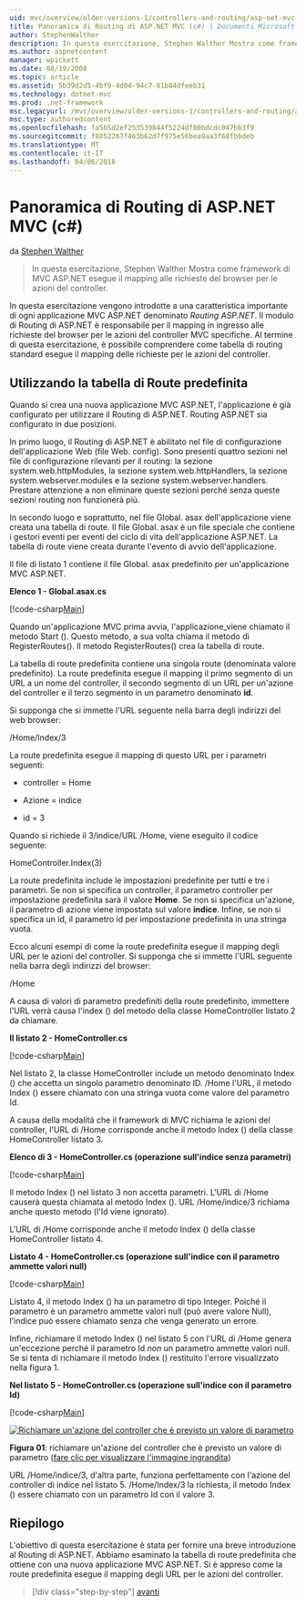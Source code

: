 ```yaml
---
uid: mvc/overview/older-versions-1/controllers-and-routing/asp-net-mvc-routing-overview-cs
title: Panoramica di Routing di ASP.NET MVC (c#) | Documenti Microsoft
author: StephenWalther
description: In questa esercitazione, Stephen Walther Mostra come framework di MVC ASP.NET esegue il mapping alle richieste del browser per le azioni del controller.
ms.author: aspnetcontent
manager: wpickett
ms.date: 08/19/2008
ms.topic: article
ms.assetid: 5b39d2d5-4bf9-4d04-94c7-81b84dfeeb31
ms.technology: dotnet-mvc
ms.prod: .net-framework
msc.legacyurl: /mvc/overview/older-versions-1/controllers-and-routing/asp-net-mvc-routing-overview-cs
msc.type: authoredcontent
ms.openlocfilehash: fa565d2ef253539844f5224df00bdcdc047bb3f9
ms.sourcegitcommit: f8852267f463b62d7f975e56bea9aa3f68fbbdeb
ms.translationtype: MT
ms.contentlocale: it-IT
ms.lasthandoff: 04/06/2018
---
```

<a name="aspnet-mvc-routing-overview-c"></a>Panoramica di Routing di ASP.NET MVC (c#)
====================
da [Stephen Walther](https://github.com/StephenWalther)

> In questa esercitazione, Stephen Walther Mostra come framework di MVC ASP.NET esegue il mapping alle richieste del browser per le azioni del controller.


In questa esercitazione vengono introdotte a una caratteristica importante di ogni applicazione MVC ASP.NET denominato *Routing ASP.NET*. Il modulo di Routing di ASP.NET è responsabile per il mapping in ingresso alle richieste del browser per le azioni del controller MVC specifiche. Al termine di questa esercitazione, è possibile comprendere come tabella di routing standard esegue il mapping delle richieste per le azioni del controller.

## <a name="using-the-default-route-table"></a>Utilizzando la tabella di Route predefinita

Quando si crea una nuova applicazione MVC ASP.NET, l'applicazione è già configurato per utilizzare il Routing di ASP.NET. Routing ASP.NET sia configurato in due posizioni.

In primo luogo, il Routing di ASP.NET è abilitato nel file di configurazione dell'applicazione Web (file Web. config). Sono presenti quattro sezioni nel file di configurazione rilevanti per il routing: la sezione system.web.httpModules, la sezione system.web.httpHandlers, la sezione system.webserver.modules e la sezione system.webserver.handlers. Prestare attenzione a non eliminare queste sezioni perché senza queste sezioni routing non funzionerà più.

In secondo luogo e soprattutto, nel file Global. asax dell'applicazione viene creata una tabella di route. Il file Global. asax è un file speciale che contiene i gestori eventi per eventi del ciclo di vita dell'applicazione ASP.NET. La tabella di route viene creata durante l'evento di avvio dell'applicazione.

Il file di listato 1 contiene il file Global. asax predefinito per un'applicazione MVC ASP.NET.

**Elenco 1 - Global.asax.cs**

[!code-csharp[Main](asp-net-mvc-routing-overview-cs/samples/sample1.cs)]

Quando un'applicazione MVC prima avvia, l'applicazione\_viene chiamato il metodo Start (). Questo metodo, a sua volta chiama il metodo di RegisterRoutes(). Il metodo RegisterRoutes() crea la tabella di route.

La tabella di route predefinita contiene una singola route (denominata valore predefinito). La route predefinita esegue il mapping il primo segmento di un URL a un nome del controller, il secondo segmento di un URL per un'azione del controller e il terzo segmento in un parametro denominato **id**.

Si supponga che si immette l'URL seguente nella barra degli indirizzi del web browser:

/Home/Index/3

La route predefinita esegue il mapping di questo URL per i parametri seguenti:

- controller = Home

- Azione = indice

- id = 3

Quando si richiede il 3/indice/URL /Home, viene eseguito il codice seguente:

HomeController.Index(3)

La route predefinita include le impostazioni predefinite per tutti e tre i parametri. Se non si specifica un controller, il parametro controller per impostazione predefinita sarà il valore **Home**. Se non si specifica un'azione, il parametro di azione viene impostata sul valore **indice**. Infine, se non si specifica un id, il parametro id per impostazione predefinita in una stringa vuota.

Ecco alcuni esempi di come la route predefinita esegue il mapping degli URL per le azioni del controller. Si supponga che si immette l'URL seguente nella barra degli indirizzi del browser:

/Home

A causa di valori di parametro predefiniti della route predefinito, immettere l'URL verrà causa l'index () del metodo della classe HomeController listato 2 da chiamare.

**Il listato 2 - HomeController.cs**

[!code-csharp[Main](asp-net-mvc-routing-overview-cs/samples/sample2.cs)]

Nel listato 2, la classe HomeController include un metodo denominato Index () che accetta un singolo parametro denominato ID. /Home l'URL, il metodo Index () essere chiamato con una stringa vuota come valore del parametro Id.

A causa della modalità che il framework di MVC richiama le azioni del controller, l'URL di /Home corrisponde anche il metodo Index () della classe HomeController listato 3.

**Elenco di 3 - HomeController.cs (operazione sull'indice senza parametri)**

[!code-csharp[Main](asp-net-mvc-routing-overview-cs/samples/sample3.cs)]

Il metodo Index () nel listato 3 non accetta parametri. L'URL di /Home causerà questa chiamata al metodo Index (). URL /Home/indice/3 richiama anche questo metodo (l'Id viene ignorato).

L'URL di /Home corrisponde anche il metodo Index () della classe HomeController listato 4.

**Listato 4 - HomeController.cs (operazione sull'indice con il parametro ammette valori null)**

[!code-csharp[Main](asp-net-mvc-routing-overview-cs/samples/sample4.cs)]

Listato 4, il metodo Index () ha un parametro di tipo Integer. Poiché il parametro è un parametro ammette valori null (può avere valore Null), l'indice può essere chiamato senza che venga generato un errore.

Infine, richiamare il metodo Index () nel listato 5 con l'URL di /Home genera un'eccezione perché il parametro Id *non* un parametro ammette valori null. Se si tenta di richiamare il metodo Index () restituito l'errore visualizzato nella figura 1.

**Nel listato 5 - HomeController.cs (operazione sull'indice con il parametro Id)**

[!code-csharp[Main](asp-net-mvc-routing-overview-cs/samples/sample5.cs)]


[![Richiamare un'azione del controller che è previsto un valore di parametro](asp-net-mvc-routing-overview-cs/_static/image1.jpg)](asp-net-mvc-routing-overview-cs/_static/image1.png)

**Figura 01**: richiamare un'azione del controller che è previsto un valore di parametro ([fare clic per visualizzare l'immagine ingrandita](asp-net-mvc-routing-overview-cs/_static/image2.png))


URL /Home/indice/3, d'altra parte, funziona perfettamente con l'azione del controller di indice nel listato 5. /Home/Index/3 la richiesta, il metodo Index () essere chiamato con un parametro Id con il valore 3.

## <a name="summary"></a>Riepilogo

L'obiettivo di questa esercitazione è stata per fornire una breve introduzione al Routing di ASP.NET. Abbiamo esaminato la tabella di route predefinita che ottiene con una nuova applicazione MVC ASP.NET. Si è appreso come la route predefinita esegue il mapping degli URL per le azioni del controller.

> [!div class="step-by-step"]
> [avanti](understanding-action-filters-cs.md)
